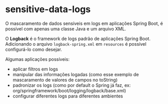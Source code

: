 # sensitive-data-logs
O mascaramento de dados sensíveis em logs em aplicações Spring Boot, 
é possível com apenas uma classe Java e um arquivo XML.

O **Logback** é o framework de logs padrão de aplicações Spring Boot. 
Adicionando o arquivo ```logback-spring.xml``` em ```resources``` é possível configurá-lo como desejar.

Algumas aplicações possíveis:
- aplicar filtros em logs
- manipular das informações logadas (como esse exemplo de mascaramento de valores de campos no toString)
- padronizar os logs (como por default o Spring já faz, ex: org/springframework/boot/logging/logback/base.xml)
- configurar diferentes logs para diferentes ambientes